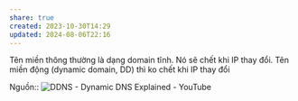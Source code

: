 ```yaml
---
share: true
created: 2023-10-30T14:29
updated: 2024-08-06T22:16
---
```

Tên miền thông thường là dạng domain tĩnh. Nó sẽ chết khi IP thay đổi. Tên miền động (dynamic domain, DD) thì ko chết khi IP thay đổi

Nguồn:: ![DDNS - Dynamic DNS Explained - YouTube](https://www.youtube.com/watch?v=rOLGvZagdC0)